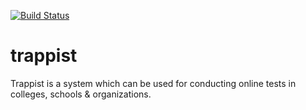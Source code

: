 
[![Build Status](https://travis-ci.org/Promact/trappist.svg?branch=development)](https://travis-ci.org/Promact/trappist)


# trappist
Trappist is a system which can be used for conducting online tests in colleges, schools &amp; organizations.

